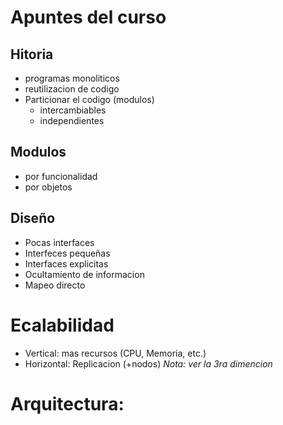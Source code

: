 # Apuntes del curso

## Hitoria  
* programas monoliticos
* reutilizacion de codigo
* Particionar el codigo (modulos)
    - intercambiables
    - independientes

## Modulos
* por funcionalidad 
* por objetos 

## Diseño
* Pocas interfaces
* Interfeces pequeñas
* Interfaces explicitas
* Ocultamiento de informacion
* Mapeo directo

# Ecalabilidad
* Vertical: mas recursos (CPU, Memoria, etc.)
* Horizontal: Replicacion (+nodos)
_Nota: ver la 3ra dimencion_

# Arquitectura: